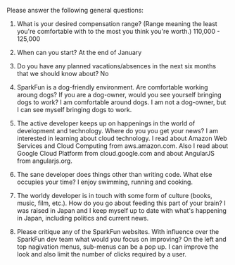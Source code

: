 Please answer the following general questions:

1. What is your desired compensation range? (Range meaning the least you're comfortable with to the most you think you're worth.)
110,000 - 125,000

2. When can you start?
At the end of January

3. Do you have any planned vacations/absences in the next six months that we should know about?
No

4. SparkFun is a dog-friendly environment. Are comfortable working aroung dogs? If you are a dog-owner, would you see yourself bringing dogs to work?
I am comfortable around dogs.  I am not a dog-owner, but I can see myself bringing dogs to work.

5. The active developer keeps up on happenings in the world of development and technology. Where do you you get your news?
I am interested in learning about cloud technology.  I read about Amazon Web Services and Cloud Computing from aws.amazon.com.
Also I read about Google Cloud Platform from cloud.google.com and about AngularJS from angularjs.org.

6. The sane developer does things other than writing code. What else occupies your time?
I enjoy swimming, running and cooking.

7. The worldy developer is in touch with some form of culture (books, music, film, etc.). How do you go about feeding this part of your brain?
I was raised in Japan and I keep myself up to date with what's happening in Japan, including politics and current news. 

8. Please critique any of the SparkFun websites. With influence over the SparkFun dev team what would *you* focus on improving?
On the left and top nagivation menus, sub-menus can be a pop up.  I can improve the look and also limit the number of clicks required by a user.



